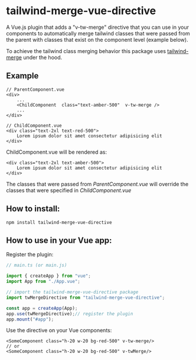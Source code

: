 # tailwind-merge-vue-directive

A Vue.js plugin that adds a "v-tw-merge" directive that you can use in your components to automatically merge tailwind classes that were passed from the parent with classes that exist on the component level (example below). 

To achieve the tailwind class merging behavior this package uses [tailwind-merge](https://www.npmjs.com/package/tailwind-merge) under the hood.

## Example
```vue
// ParentComponent.vue
<div>
	...
	<ChildComponent  class="text-amber-500"  v-tw-merge />
	...
</div>
```

```vue
// ChildComponent.vue
<div class="text-2xl text-red-500">
	Lorem ipsum dolor sit amet consectetur adipisicing elit
</div>
```

ChildComponent.vue will be rendered as:
```vue
<div class="text-2xl text-amber-500">
	Lorem ipsum dolor sit amet consectetur adipisicing elit
</div>
```
The classes that were passed from *ParentComponent.vue* will override the classes that were specified in *ChildComponent.vue*

## How to install:
```
npm install tailwind-merge-vue-directive
```

## How to use in your Vue app:

Register the plugin:
```ts
// main.ts (or main.js)

import { createApp } from "vue";
import App from "./App.vue";

// import the tailwind-merge-vue-directive package
import twMergeDirective from "tailwind-merge-vue-directive";

const app = createApp(App);
app.use(twMergeDirective);// register the plugin
app.mount("#app");
```

Use the directive on your Vue components:
```vue
<SomeComponent class="h-20 w-20 bg-red-500" v-tw-merge/>
// or
<SomeComponent class="h-20 w-20 bg-red-500" v-twMerge/>
```
